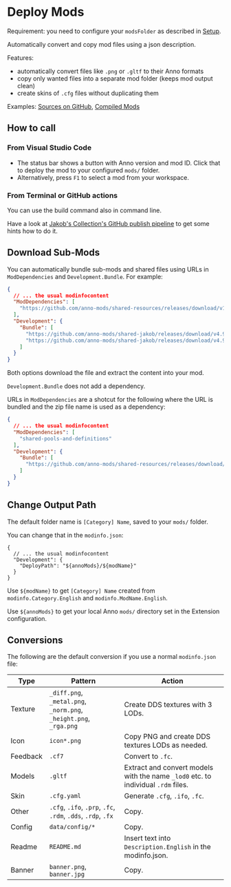 # Deploy Mods

Requirement: you need to configure your `modsFolder` as described in [Setup](../setup.md).

Automatically convert and copy mod files using a json description.

Features:
- automatically convert files like `.png` or `.gltf` to their Anno formats
- copy only wanted files into a separate mod folder (keeps mod output clean)
- create skins of `.cfg` files without duplicating them

Examples: [Sources on GitHub](https://github.com/jakobharder/anno-1800-jakobs-mods/), [Compiled Mods](https://github.com/jakobharder/anno-1800-jakobs-mods/releases)

## How to call

### From Visual Studio Code

- The status bar shows a button with Anno version and mod ID.
  Click that to deploy the mod to your configured `mods/` folder.
- Alternatively, press `F1` to select a mod from your workspace.

### From Terminal or GitHub actions

You can use the build command also in command line.

Have a look at [Jakob's Collection's GitHub publish pipeline](https://github.com/jakobharder/anno1800-jakobs-mods/blob/main/.github/workflows/publish.yml) to get some hints how to do it.

## Download Sub-Mods

You can automatically bundle sub-mods and shared files using URLs in `ModDependencies` and `Development.Bundle`. For example:

```json
{
  // ... the usual modinfocontent
  "ModDependencies": [
    "https://github.com/anno-mods/shared-resources/releases/download/v10.10/shared-pools-and-definitions.zip"
  ],
  "Development": {
    "Bundle": [
      "https://github.com/anno-mods/shared-jakob/releases/download/v4.9.4/decals-city-jakob.zip",
      "https://github.com/anno-mods/shared-jakob/releases/download/v4.9.4/decals-industry-jakob.zip"
    ]
  }
}
```

Both options download the file and extract the content into your mod.

`Development.Bundle` does not add a dependency.

URLs in `ModDependencies` are a shotcut for the following where the URL is bundled and the zip file name is used as a dependency:

```json
{
  // ... the usual modinfocontent
  "ModDependencies": [
    "shared-pools-and-definitions"
  ],
  "Development": {
    "Bundle": [
      "https://github.com/anno-mods/shared-resources/releases/download/v10.10/shared-pools-and-definitions.zip"
    ]
  }
}
```

## Change Output Path

The default folder name is `[Category] Name`, saved to your `mods/` folder.

You can change that in the `modinfo.json`:

```jsonc
{
  // ... the usual modinfocontent
  "Development": {
    "DeployPath": "${annoMods}/${modName}"
  }
}
```

Use `${modName}` to get `[Category] Name` created from `modinfo.Category.English` and `modinfo.ModName.English`.

Use `${annoMods}` to get your local Anno `mods/` directory set in the Extension configuration.

## Conversions

The following are the default conversion if you use a normal `modinfo.json` file:

Type | Pattern | Action
---|---|---
Texture | `_diff.png`, `_metal.png`, `_norm.png`, `_height.png`, `_rga.png` | Create DDS textures with 3 LODs.
Icon | `icon*.png` | Copy PNG and create DDS textures LODs as needed.
Feedback | `.cf7` | Convert to `.fc`.
Models | `.gltf` | Extract and convert models with the name `_lod0` etc. to individual `.rdm` files.
Skin | `.cfg.yaml` | Generate `.cfg`, `.ifo`, `.fc`.
Other | `.cfg`, `.ifo`, `.prp`, `.fc`, `.rdm`, `.dds`, `.rdp`, `.fx` | Copy.
Config | `data/config/*` | Copy.
Readme | `README.md` | Insert text into `Description.English` in the modinfo.json.
Banner | `banner.png`, `banner.jpg` | Copy.
